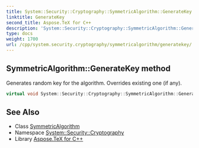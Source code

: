 ```yaml
---
title: System::Security::Cryptography::SymmetricAlgorithm::GenerateKey method
linktitle: GenerateKey
second_title: Aspose.TeX for C++
description: 'System::Security::Cryptography::SymmetricAlgorithm::GenerateKey method. Generates random key for the algorithm. Overrides existing one (if any) in C++.'
type: docs
weight: 1700
url: /cpp/system.security.cryptography/symmetricalgorithm/generatekey/
---
```

## SymmetricAlgorithm::GenerateKey method


Generates random key for the algorithm. Overrides existing one (if any).

```cpp
virtual void System::Security::Cryptography::SymmetricAlgorithm::GenerateKey()=0
```

## See Also

* Class [SymmetricAlgorithm](../)
* Namespace [System::Security::Cryptography](../../)
* Library [Aspose.TeX for C++](../../../)
